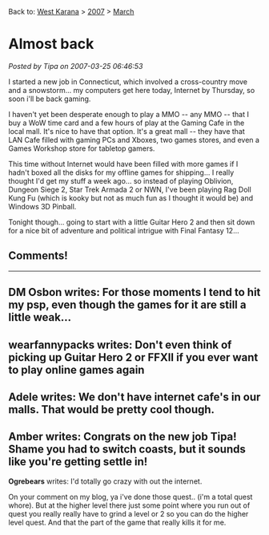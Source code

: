 Back to: [West Karana](/posts/westkarana.md) > [2007](/posts/2007/westkarana.md) > [March](./westkarana.md)
# Almost back

*Posted by Tipa on 2007-03-25 06:46:53*

I started a new job in Connecticut, which involved a cross-country move and a snowstorm... my computers get here today, Internet by Thursday, so soon i'll be back gaming.

I haven't yet been desperate enough to play a MMO -- any MMO -- that I buy a WoW time card and a few hours of play at the Gaming Cafe in the local mall. It's nice to have that option. It's a great mall -- they have that LAN Cafe filled with gaming PCs and Xboxes, two games stores, and even a Games Workshop store for tabletop gamers.

This time without Internet would have been filled with more games if I hadn't boxed all the disks for my offline games for shipping... I really thought I'd get my stuff a week ago... so instead of playing Oblivion, Dungeon Siege 2, Star Trek Armada 2 or NWN, I've been playing Rag Doll Kung Fu (which is kooky but not as much fun as I thought it would be) and Windows 3D Pinball.

Tonight though... going to start with a little Guitar Hero 2 and then sit down for a nice bit of adventure and political intrigue with Final Fantasy 12...
## Comments!
---
**DM Osbon** writes: For those moments I tend to hit my psp, even though the games for it are still a little weak...
---
**wearfannypacks** writes: Don't even think of picking up Guitar Hero 2 or FFXII if you ever want to play online games again
---
**Adele** writes: We don't have internet cafe's in our malls. That would be pretty cool though.
---
**Amber** writes: Congrats on the new job Tipa! Shame you had to switch coasts, but it sounds like you're getting settle in!
---
**Ogrebears** writes: I'd totally go crazy with out the internet.

On your comment on my blog, ya i've done those quest.. (i'm a total quest whore). But at the higher level there just some point where you run out of quest you really really have to grind a level or 2 so you can do the higher level quest. And that the part of the game that really kills it for me.

